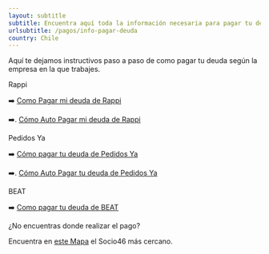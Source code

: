 ```yaml
---
layout: subtitle
subtitle: Encuentra aquí toda la información necesaria para pagar tu deuda
urlsubtitle: /pagos/info-pagar-deuda
country: Chile
---
```

Aquí te dejamos instructivos paso a paso de como pagar tu deuda según la empresa en la que trabajes.

Rappi

➡️  [Como Pagar mi deuda de Rappi](https://pago46.com/como-pago-mi-deuda-de-rappi/)

➡️. [Cómo Auto Pagar mi deuda de Rappi](https://pago46.com/auto-paga-tu-deuda-de-rappi/)

Pedidos Ya

➡️  [Cómo pagar tu deuda de Pedidos Ya](https://pago46.com/pagar-tu-deuda-de-pedidos-ya-nunca-fue-tan-facil/)

➡️. [Cómo Auto Pagar tu deuda de Pedidos Ya](https://pago46.com/auto-paga-tu-deuda-de-pedidos-ya/)

BEAT

➡️  [Como pagar tu deuda de BEAT](https://pago46.com/pagar-tu-deuda-de-beat/)

¿No encuentras donde realizar el pago?

Encuentra en [este Mapa](https://www.google.com/maps/d/viewer?ll=-35.32184388854654,-59.74867747952695&z=8&mid=1eWeVQmvWN5Nhc0upmAIXAdejkrJicdtf) el Socio46 más cercano.